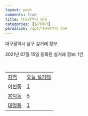 ```yaml
---
layout: post
comments: true
title: 대구광역시 남구
categories: [실거래가]
permalink: /apt/대구광역시 남구
---
```


대구광역시 남구 실거래 정보

2021년 07월 15일 등록된 실거래 정보: 1건

<script type="text/javascript">
  google.charts.load('current', {'packages':['corechart']});
  google.charts.setOnLoadCallback(drawChart);

  function drawChart() {
    var data = google.visualization.arrayToDataTable([['거래일', '매매', '전월세', '전매'], ['20-07', 60, 33, 19], ['20-08', 99, 55, 46], ['20-09', 114, 50, 67], ['20-10', 117, 41, 118], ['20-11', 187, 69, 120], ['20-12', 115, 58, 30], ['21-01', 42, 59, 10], ['21-02', 50, 38, 7], ['21-03', 58, 45, 48], ['21-04', 61, 55, 20], ['21-05', 60, 41, 29], ['21-06', 33, 48, 5], ['21-07', 5, 7, 2]]);

    var options = {
      title: '최근 1년간 유형별 거래량 추이',
      legend: { position: 'bottom' }
    };

    var chart = new google.visualization.LineChart(document.getElementById('columnchart_material'));
    chart.draw(data, (options));
  }
</script>

<div id="columnchart_material" style="width: 95%; margin-left: -35px"></div>
<br>
<table class="sortable">
  <tr>
    <td><a href="#">지역</a></td>
    <td><a href="#">오늘 실거래</a></td>
  </tr>

  
  <tr class="item">
    <td><a href="대구광역시 남구 이천동">이천동</a></td>
    <td><a href="대구광역시 남구 이천동">1</a></td>
  </tr>
    

  <tr class="item">
    <td><a href="대구광역시 남구 봉덕동">봉덕동</a></td>
    <td><a href="대구광역시 남구 봉덕동">5</a></td>
  </tr>
    

  <tr class="item">
    <td><a href="대구광역시 남구 대명동">대명동</a></td>
    <td><a href="대구광역시 남구 대명동">1</a></td>
  </tr>
    


</table>


    